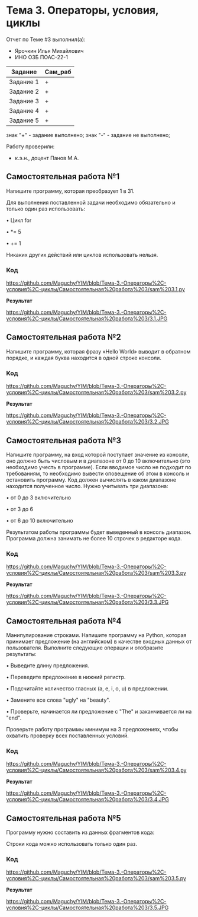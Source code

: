 # Тема 3. Операторы, условия, циклы 
Отчет по Теме #3 выполнил(а):
- Ярочкин Илья Михайлович 
- ИНО ОЗБ ПОАС-22-1

| Задание | Сам_раб |
| ------ |  ------ |
| Задание 1 |  + |
| Задание 2 |  + |
| Задание 3 |+ |
| Задание 4 |  + |
| Задание 5 | + |


знак "+" - задание выполнено; знак "-" - задание не выполнено;

Работу проверили:
- к.э.н., доцент Панов М.А.

## Самостоятельная работа №1
Напишите программу, которая преобразует 1 в 31.

Для выполнения поставленной задачи необходимо обязательно и только один раз использовать:

•	Цикл for

•	*= 5

•	+= 1

Никаких других действий или циклов использовать нельзя.

### Код
https://github.com/Maguchy/YIM/blob/Тема-3.-Операторы%2C-условия%2C-циклы/Самостоятельная%20работа%203/sam%203.1.py

**Результат**

https://github.com/Maguchy/YIM/blob/Тема-3.-Операторы%2C-условия%2C-циклы/Самостоятельная%20работа%203/3.1.JPG

## Самостоятельная работа №2
Напишите программу, которая фразу «Hello World» выводит в обратном порядке, и каждая буква находится в одной строке консоли. 

### Код
https://github.com/Maguchy/YIM/blob/Тема-3.-Операторы%2C-условия%2C-циклы/Самостоятельная%20работа%203/sam%203.2.py

**Результат**

https://github.com/Maguchy/YIM/blob/Тема-3.-Операторы%2C-условия%2C-циклы/Самостоятельная%20работа%203/3.2.JPG

## Самостоятельная работа №3
Напишите программу, на вход которой поступает значение из консоли, оно должно быть числовым и в диапазоне от 0 до 10 включительно (это необходимо учесть в программе). Если вводимое число не подходит по требованиям, то необходимо вывести оповещение об этом в консоль и остановить программу. Код должен вычислять в каком диапазоне находится полученное число. Нужно учитывать три диапазона:

•	от 0 до 3 включительно

•	от 3 до 6

•	от 6 до 10 включительно

Результатом работы программы будет выведенный в консоль диапазон. Программа должна занимать не более 10 строчек в редакторе кода.

### Код
https://github.com/Maguchy/YIM/blob/Тема-3.-Операторы%2C-условия%2C-циклы/Самостоятельная%20работа%203/sam%203.3.py 

**Результат**

https://github.com/Maguchy/YIM/blob/Тема-3.-Операторы%2C-условия%2C-циклы/Самостоятельная%20работа%203/3.3.JPG

## Самостоятельная работа №4
Манипулирование строками. Напишите программу на Python, которая принимает предложение (на английском) в качестве входных данных от пользователя. Выполните следующие операции и отобразите результаты:

•	Выведите длину предложения.

•	Переведите предложение в нижний регистр.

•	Подсчитайте количество гласных (a, e, i, o, u) в предложении.

•	Замените все слова "ugly" на "beauty".

•	Проверьте, начинается ли предложение с "The" и заканчивается ли на "end".

Проверьте работу программы минимум на 3 предложениях, чтобы охватить проверку всех поставленных условий.

### Код
https://github.com/Maguchy/YIM/blob/Тема-3.-Операторы%2C-условия%2C-циклы/Самостоятельная%20работа%203/sam%203.4.py

**Результат**

https://github.com/Maguchy/YIM/blob/Тема-3.-Операторы%2C-условия%2C-циклы/Самостоятельная%20работа%203/3.4.JPG

## Самостоятельная работа №5
Программу нужно составить из данных фрагментов кода:

Строки кода можно использовать только один раз. 

### Код
https://github.com/Maguchy/YIM/blob/Тема-3.-Операторы%2C-условия%2C-циклы/Самостоятельная%20работа%203/sam%203.5.py

**Результат**

https://github.com/Maguchy/YIM/blob/Тема-3.-Операторы%2C-условия%2C-циклы/Самостоятельная%20работа%203/3.5.JPG



